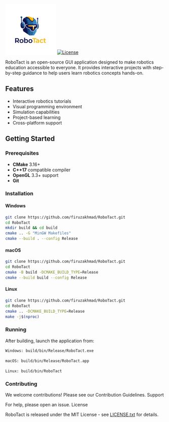 <p>
  <img src="https://github.com/firuzakhmad/RoboTact/blob/main/assets/images/RoboTact_Logo.png" alt="RoboTact Logo" width="160" style="vertical-align: bottom;"/>
  <a href="LICENSE">
    <img src="https://img.shields.io/badge/License-MIT-blue.svg" alt="License" style="vertical-align: bottom;"/>
  </a>
</p>


RoboTact is an open-source GUI application designed to make robotics education accessible to everyone. It provides interactive projects with step-by-step guidance to help users learn robotics concepts hands-on.

## Features
- Interactive robotics tutorials
- Visual programming environment
- Simulation capabilities
- Project-based learning
- Cross-platform support

## Getting Started

### Prerequisites
- **CMake** 3.16+
- **C++17** compatible compiler
- **OpenGL** 3.3+ support
- **Git**

### Installation

#### Windows
```bash
git clone https://github.com/firuzakhmad/RoboTact.git
cd RoboTact
mkdir build && cd build
cmake .. -G "MinGW Makefiles"
cmake --build . --config Release
```

#### macOS
```bash
git clone https://github.com/firuzakhmad/RoboTact.git
cd RoboTact
cmake -B build -DCMAKE_BUILD_TYPE=Release
cmake --build build --config Release
```

#### Linux
```bash
git clone https://github.com/firuzakhmad/RoboTact.git
cd RoboTact
cmake .. -DCMAKE_BUILD_TYPE=Release
make -j$(nproc)
```


### Running
After building, launch the application from:

    Windows: build/bin/Release/RoboTact.exe

    macOS: build/bin/Release/RoboTact.app

    Linux: build/bin/RoboTact


### Contributing
We welcome contributions! Please see our Contribution Guidelines.
Support

For help, please open an issue.
License

RoboTact is released under the MIT License - see [LICENSE.txt](LICENSE.txt) for details.
